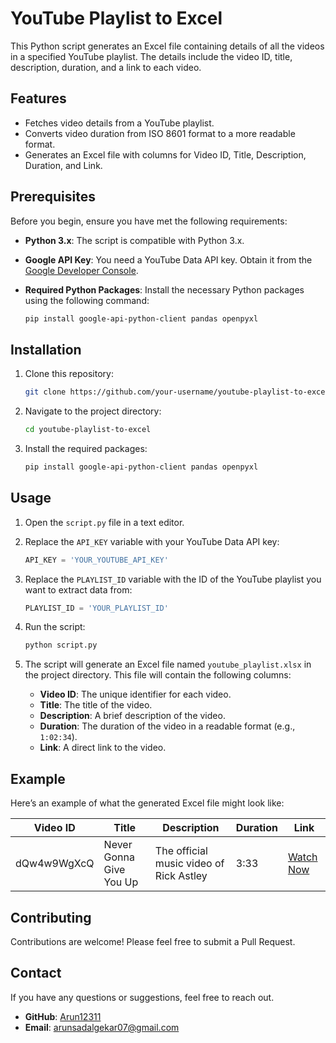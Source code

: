 # YouTube Playlist to Excel

This Python script generates an Excel file containing details of all the videos in a specified YouTube playlist. The details include the video ID, title, description, duration, and a link to each video.

## Features

- Fetches video details from a YouTube playlist.
- Converts video duration from ISO 8601 format to a more readable format.
- Generates an Excel file with columns for Video ID, Title, Description, Duration, and Link.

## Prerequisites

Before you begin, ensure you have met the following requirements:

- **Python 3.x**: The script is compatible with Python 3.x.
- **Google API Key**: You need a YouTube Data API key. Obtain it from the [Google Developer Console](https://console.developers.google.com/).
- **Required Python Packages**: Install the necessary Python packages using the following command:

  ```bash
  pip install google-api-python-client pandas openpyxl
  ```

## Installation

1. Clone this repository:

   ```bash
   git clone https://github.com/your-username/youtube-playlist-to-excel.git
   ```

2. Navigate to the project directory:

   ```bash
   cd youtube-playlist-to-excel
   ```

3. Install the required packages:

   ```bash
   pip install google-api-python-client pandas openpyxl
   ```

## Usage

1. Open the `script.py` file in a text editor.

2. Replace the `API_KEY` variable with your YouTube Data API key:

   ```python
   API_KEY = 'YOUR_YOUTUBE_API_KEY'
   ```

3. Replace the `PLAYLIST_ID` variable with the ID of the YouTube playlist you want to extract data from:

   ```python
   PLAYLIST_ID = 'YOUR_PLAYLIST_ID'
   ```

4. Run the script:

   ```bash
   python script.py
   ```

5. The script will generate an Excel file named `youtube_playlist.xlsx` in the project directory. This file will contain the following columns:

   - **Video ID**: The unique identifier for each video.
   - **Title**: The title of the video.
   - **Description**: A brief description of the video.
   - **Duration**: The duration of the video in a readable format (e.g., `1:02:34`).
   - **Link**: A direct link to the video.

## Example

Here’s an example of what the generated Excel file might look like:

| Video ID      | Title                      | Description                            | Duration | Link                                    |
|---------------|----------------------------|----------------------------------------|----------|-----------------------------------------|
| dQw4w9WgXcQ   | Never Gonna Give You Up     | The official music video of Rick Astley | 3:33     | [Watch Now](https://www.youtube.com/watch?v=dQw4w9WgXcQ) |



## Contributing

Contributions are welcome! Please feel free to submit a Pull Request.

## Contact

If you have any questions or suggestions, feel free to reach out.

- **GitHub**: [Arun12311](https://github.com/Arun12311)
- **Email**: arunsadalgekar07@gmail.com

